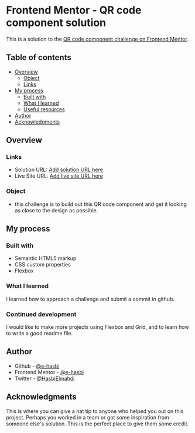 # Frontend Mentor - QR code component solution

This is a solution to the [QR code component challenge on Frontend Mentor](https://www.frontendmentor.io/challenges/qr-code-component-iux_sIO_H). 

## Table of contents

- [Overview](#overview)
  - [Object](#object) 
  - [Links](#links)
- [My process](#my-process)
  - [Built with](#built-with)
  - [What I learned](#what-i-learned)
  - [Useful resources](#useful-resources)
- [Author](#author)
- [Acknowledgments](#acknowledgments)

## Overview


### Links

- Solution URL: [Add solution URL here](https://your-solution-url.com)
- Live Site URL: [Add live site URL here](https://your-live-site-url.com)

### Object

- this challenge is to build out this QR code component and get it looking as close to the design as possible.

## My process

### Built with

- Semantic HTML5 markup
- CSS custom properties
- Flexbox


### What I learned

I learned how to approach a challenge and submit a commit in github.

### Continued development

I would like to make more projects using Flexbox and Grid, and to learn how to write a good readme file.


## Author

- Github - [@e-hasbi](https://github.com/e-hasbi/)
- Frontend Mentor - [@e-hasbi](https://www.frontendmentor.io/profile/e-hasbi)
- Twitter - [@HasbiElmahdi](https://twitter.com/HasbiElmahdi)


## Acknowledgments

This is where you can give a hat tip to anyone who helped you out on this project. Perhaps you worked in a team or got some inspiration from someone else's solution. This is the perfect place to give them some credit.


